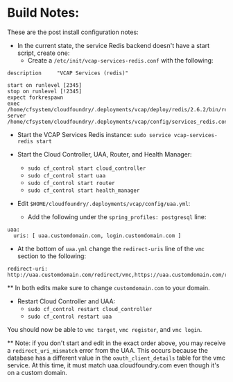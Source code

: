 # Build Notes:
These are the post install configuration notes:

* In the current state, the service Redis backend doesn't have a start script, create one:
  * Create a `/etc/init/vcap-services-redis.conf` with the following:

```
description     "VCAP Services (redis)"

start on runlevel [2345]
stop on runlevel [!2345]
expect forkrespawn
exec /home/cfsystem/cloudfoundry/.deployments/vcap/deploy/redis/2.6.2/bin/redis-server /home/cfsystem/cloudfoundry/.deployments/vcap/config/services_redis.conf
```

  * Start the VCAP Services Redis instance: `sudo service vcap-services-redis start`

* Start the Cloud Controller, UAA, Router, and Health Manager:
  * `sudo cf_control start cloud_controller`
  * `sudo cf_control start uaa`
  * `sudo cf_control start router`
  * `sudo cf_control start health_manager`
* Edit `$HOME/cloudfoundry/.deployments/vcap/config/uaa.yml`:
  * Add the following under the `spring_profiles: postgresql` line:

```
uaa:
  uris: [ uaa.customdomain.com, login.customdomain.com ]
```

  * At the bottom of `uaa.yml` change the `redirect-uris` line of the `vmc` section to the following:

```
redirect-uri: http://uaa.customdomain.com/redirect/vmc,https://uaa.customdomain.com/redirect/vmc
```

** In both edits make sure to change `customdomain.com` to your domain.
  
  * Restart Cloud Controller and UAA:
    * `sudo cf_control restart cloud_controller`
    * `sudo cf_control restart uaa`

You should now be able to `vmc target`, `vmc register`, and `vmc login`.

** Note: if you don't start and edit in the exact order above, you may receive a `redirect_uri_mismatch` error from the UAA.  This occurs because the database has a different value in the `oauth_client_details` table for the vmc service.  At this time, it must match uaa.cloudfoundry.com even though it's on a custom domain.
